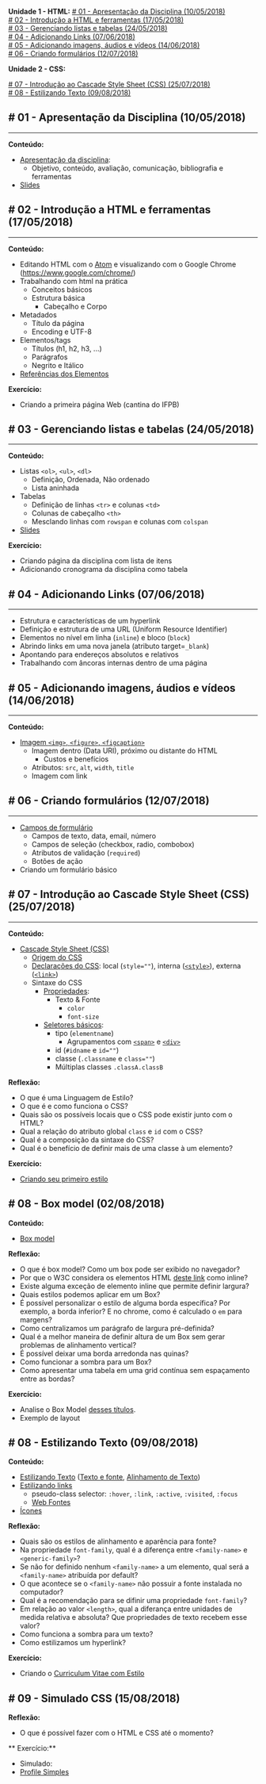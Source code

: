 
**Unidade 1 - HTML:**
[\# 01 - Apresentação da Disciplina (10/05/2018)](#-01---apresentação-da-disciplina-10052018)<br>
[\# 02 - Introdução a HTML e ferramentas (17/05/2018)](#-02---introdução-a-html-e-ferramentas-17052018)<br>
[\# 03 - Gerenciando listas e tabelas (24/05/2018)](#-03---gerenciando-listas-e-tabelas-24052018)<br>
[\# 04 - Adicionando Links (07/06/2018)](#-04---adicionando-links-07062018)<br>
[\# 05 - Adicionando imagens, áudios e vídeos (14/06/2018)](#-05---adicionando-imagens-áudios-e-vídeos-14062018)<br>
[\# 06 - Criando formulários (12/07/2018)](#-06---criando-formulários-12072018)<br>

**Unidade 2 - CSS:**

[\# 07 - Introdução ao Cascade Style Sheet (CSS) (25/07/2018)](#-07---introdução-ao-cascade-style-sheet-css-25072018)<br>
[\# 08 - Estilizando Texto (09/08/2018)](#-08---estilizando-texto-09082018)



## \# 01 - Apresentação da Disciplina (10/05/2018)
---
**Conteúdo:**
- [Apresentação da disciplina](https://github.com/ifpb/intin-topicos/):
  - Objetivo, conteúdo, avaliação, comunicação, bibliografia e ferramentas
- [Slides](https://github.com/ifpb/intin-topicos/blob/master/assets/slides/topicos-01.pdf)

## \# 02 - Introdução a HTML e ferramentas (17/05/2018)
---
**Conteúdo:**
- Editando HTML com o [Atom](https://atom.io/) e visualizando com o Google Chrome (https://www.google.com/chrome/)
- Trabalhando com html na prática
  - Conceitos básicos
  - Estrutura básica
    - Cabeçalho e Corpo
- Metadados
  - Título da página
  - Encoding e UTF-8
- Elementos/tags
  - Títulos (h1, h2, h3, ...)
  - Parágrafos
  - Negrito e Itálico
- [Referências dos Elementos](https://developer.mozilla.org/en-US/docs/Web/HTML/Element/)

**Exercício:**
- Criando a primeira página Web (cantina do IFPB)

## \# 03 - Gerenciando listas e tabelas (24/05/2018)
---
**Conteúdo:**
- Listas `<ol>`, `<ul>`, `<dl>`
  - Definição, Ordenada, Não ordenado
  - Lista aninhada
- Tabelas
  - Definição de linhas `<tr>` e colunas `<td>`
  - Colunas de cabeçalho `<th>`
  - Mesclando linhas com `rowspan` e colunas com `colspan`
- [Slides](https://github.com/ifpb/intin-topicos/blob/master/assets/slides/topicos-02.pdf)

**Exercício:**
- Criando página da disciplina com lista de itens
- Adicionando cronograma da disciplina como tabela

## \# 04 - Adicionando Links (07/06/2018)
---
- Estrutura e características de um hyperlink
- Definição e estrutura de uma URL (Uniform Resource Identifier)
- Elementos no nível em linha (`inline`) e bloco (`block`)
- Abrindo links em uma nova janela (atributo target=`_blank`)
- Apontando para endereços absolutos e relativos
- Trabalhando com âncoras internas dentro de uma página

## \# 05 - Adicionando imagens, áudios e vídeos (14/06/2018)
---
**Conteúdo:**
- [Imagem `<img>`, `<figure>`, `<figcaption>`](../guides/imagens-e-midias)
  - Imagem dentro (Data URI), próximo ou distante do HTML
    - Custos e benefícios
  - Atributos: `src`, `alt`, `width`, `title`
  - Imagem com link

## \# 06 - Criando formulários (12/07/2018)
---
- [Campos de formulário](../guides/formularios)
  - Campos de texto, data, email, número
  - Campos de seleção (checkbox, radio, combobox)
  - Atributos de validação (`required`)
  - Botões de ação
- Criando um formulário básico

## \# 07 - Introdução ao Cascade Style Sheet (CSS) (25/07/2018)
---
**Conteúdo:**
- [Cascade Style Sheet (CSS)](https://ifpb.github.io/css-guide/css/)
  - [Origem do CSS](https://ifpb.github.io/css-guide/css/problem)
  - [Declarações do CSS](https://ifpb.github.io/css-guide/css/stylesheets/): local (`style=""`), interna ([`<style>`](https://developer.mozilla.org/en-US/docs/Web/HTML/Element/style)), externa ([`<link>`](https://developer.mozilla.org/en-US/docs/Web/HTML/Element/link))
  - Sintaxe do CSS
    - [Propriedades](https://ifpb.github.io/css-guide/css/property/):
      - Texto & Fonte
        - `color`
        - `font-size`
    - [Seletores básicos](https://ifpb.github.io/css-guide/css/selector/):
      - tipo (`elementname`)
        - Agrupamentos com [`<span>`](https://developer.mozilla.org/en-US/docs/Web/HTML/Element/span) e [`<div>`](https://developer.mozilla.org/en-US/docs/Web/HTML/Element/div)
      - id (`#idname` e `id=""`)
      - classe (`.classname` e `class=""`)
      - Múltiplas classes `.classA.classB`

**Reflexão:**
* O que é uma Linguagem de Estilo?
* O que é e como funciona o CSS?
* Quais são os possíveis locais que o CSS pode existir junto com o HTML?
* Qual a relação do atributo global `class` e `id` com o CSS?
* Qual é a composição da sintaxe do CSS?
* Qual é o benefício de definir mais de uma classe à um elemento?

**Exercício:**
* [Criando seu primeiro estilo](https://ifpb.github.io/css-exercises/css/hello-world-css/)

## \# 08 - Box model (02/08/2018)

**Conteúdo:**
- [Box model](https://ifpb.github.io/css-guide/css/box-model/)

**Reflexão:**
* O que é box model? Como um box pode ser exibido no navegador?
* Por que o W3C considera os elementos HTML [deste link](https://developer.mozilla.org/en-US/docs/Web/HTML/Element#Inline_text_semantics) como inline?
* Existe alguma exceção de elemento inline que permite definir largura?
* Quais estilos podemos aplicar em um Box?
* É possível personalizar o estilo de alguma borda específica? Por exemplo, a borda inferior? E no chrome, como é calculado o `em` para margens?
* Como centralizamos um parágrafo de largura pré-definida?
* Qual é a melhor maneira de definir altura de um Box sem gerar problemas de alinhamento vertical?
* É possível deixar uma borda arredonda nas quinas?
* Como funcionar a sombra para um Box?
* Como apresentar uma tabela em uma grid contínua sem espaçamento entre as bordas?

**Exercício:**
* Analise o Box Model [desses títulos](https://ifpb.github.io/css-guide/css/box-model/).
* Exemplo de layout


## \# 08 - Estilizando Texto (09/08/2018)

**Conteúdo:**
- [Estilizando Texto](https://ifpb.github.io/css-guide/css/typography/) ([Texto e fonte](https://ifpb.github.io/css-guide/css/typography.html#text-and-font), [Alinhamento de Texto](https://ifpb.github.io/css-guide/css/typography.html#text-layout))
- [Estilizando links](https://ifpb.github.io/css-guide/css/hyperlink/)
  - pseudo-class selector: `:hover`, `:link`, `:active`, `:visited`, `:focus`
  - [Web Fontes](https://ifpb.github.io/css-guide/css/web-font/)
- [Ícones](https://ifpb.github.io/css-guide/css/icon/)

**Reflexão:**
* Quais são os estilos de alinhamento e aparência para fonte?
* Na propriedade `font-family`, qual é a diferença entre `<family-name>` e `<generic-family>`?
* Se não for definido nenhum `<family-name>` a um elemento, qual será a `<family-name>` atribuída por default?
* O que acontece se o `<family-name>` não possuir a fonte instalada no computador?
* Qual é a recomendação para se difinir uma propriedade `font-family`?
* Em relação ao valor `<length>`, qual a diferança entre unidades de medida relativa e absoluta? Que propriedades de texto recebem esse valor?
* Como funciona a sombra para um texto?
* Como estilizamos um hyperlink?

**Exercício:**
* Criando o [Curriculum Vitae com Estilo](https://github.com/ifpb/intin-topicos/blob/master/exercicios/1-CSS/1.md)


## \# 09 - Simulado CSS (15/08/2018)
**Reflexão:**
  - O que é possível fazer com o HTML e CSS até o momento?

** Exercício:**
  - Simulado:
   - [Profile Simples](https://ifpb.github.io/intin-topicos/desafios/perfil-pessoal/README.html)
